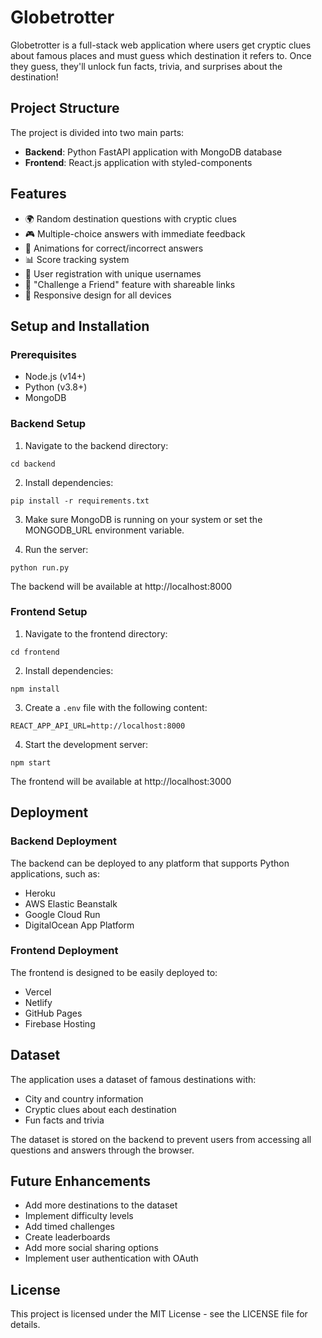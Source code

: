 # Globetrotter

Globetrotter is a full-stack web application where users get cryptic clues about famous places and must guess which destination it refers to. Once they guess, they'll unlock fun facts, trivia, and surprises about the destination!

## Project Structure

The project is divided into two main parts:

- **Backend**: Python FastAPI application with MongoDB database
- **Frontend**: React.js application with styled-components

## Features

- 🌍 Random destination questions with cryptic clues
- 🎮 Multiple-choice answers with immediate feedback
- 🎉 Animations for correct/incorrect answers
- 📊 Score tracking system
- 👥 User registration with unique usernames
- 🔗 "Challenge a Friend" feature with shareable links
- 📱 Responsive design for all devices

## Setup and Installation

### Prerequisites

- Node.js (v14+)
- Python (v3.8+)
- MongoDB

### Backend Setup

1. Navigate to the backend directory:
```
cd backend
```

2. Install dependencies:
```
pip install -r requirements.txt
```

3. Make sure MongoDB is running on your system or set the MONGODB_URL environment variable.

4. Run the server:
```
python run.py
```

The backend will be available at http://localhost:8000

### Frontend Setup

1. Navigate to the frontend directory:
```
cd frontend
```

2. Install dependencies:
```
npm install
```

3. Create a `.env` file with the following content:
```
REACT_APP_API_URL=http://localhost:8000
```

4. Start the development server:
```
npm start
```

The frontend will be available at http://localhost:3000

## Deployment

### Backend Deployment

The backend can be deployed to any platform that supports Python applications, such as:
- Heroku
- AWS Elastic Beanstalk
- Google Cloud Run
- DigitalOcean App Platform

### Frontend Deployment

The frontend is designed to be easily deployed to:
- Vercel
- Netlify
- GitHub Pages
- Firebase Hosting

## Dataset

The application uses a dataset of famous destinations with:
- City and country information
- Cryptic clues about each destination
- Fun facts and trivia

The dataset is stored on the backend to prevent users from accessing all questions and answers through the browser.

## Future Enhancements

- Add more destinations to the dataset
- Implement difficulty levels
- Add timed challenges
- Create leaderboards
- Add more social sharing options
- Implement user authentication with OAuth

## License

This project is licensed under the MIT License - see the LICENSE file for details.